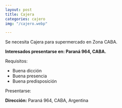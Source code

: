 ```yaml
---
layout: post
title: Cajera
categories: cajero
img: "/cajero.webp"

---
```

Se necesita Cajera para supermercado en Zona CABA.

**Interesados presentarse en: Paraná 964, CABA.**

Requisitos:

* Buena dicción
* Buena presencia
* Buena predisposición

Presentarse:

**Dirección:** Paraná 964, CABA, Argentina